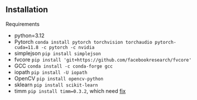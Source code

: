 Installation
---
Requirements

- python=3.12
- Pytorch `conda install pytorch torchvision torchaudio pytorch-cuda=11.8 -c pytorch -c nvidia`
- simplejson `pip install simplejson`
- fvcore `pip install 'git+https://github.com/facebookresearch/fvcore'`
- GCC `conda install -c conda-forge gcc`
- iopath `pip install -U iopath`
- OpenCV `pip install opencv-python`
- sklearn `pip install scikit-learn`
- timm `pip install timm=0.3.2`, which need [fix](https://github.com/huggingface/pytorch-image-models/issues/420#issuecomment-776459842)
